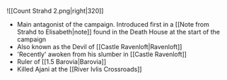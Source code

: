 
![[Count Strahd 2.png|right|320]]
- Main antagonist of the campaign. Introduced first in a [[Note from Strahd to Elisabeth|note]] found in the Death House at the start of the campaign 
- Also known as the Devil of [[Castle Ravenloft|Ravenloft]]
- 'Recently' awoken from his slumber in [[Castle Ravenloft]]
- Ruler of [[1.5 Barovia|Barovia]] 
- Killed Ajani at the [[River Ivlis Crossroads]]
